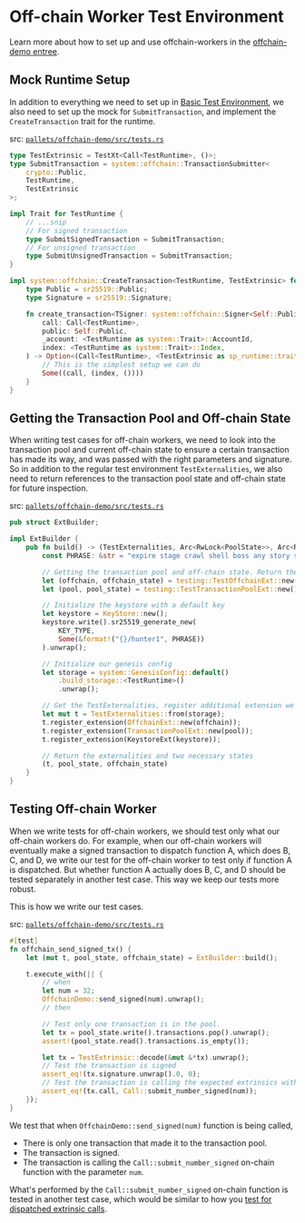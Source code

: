# Off-chain Worker Test Environment

Learn more about how to set up and use offchain-workers in the
[offchain-demo entree](../off-chain-workers/index.md).

## Mock Runtime Setup

In addition to everything we need to set up in [Basic Test Environment](./mock.md), we also need to
set up the mock for `SubmitTransaction`, and implement the `CreateTransaction` trait for the
runtime.

src:
[`pallets/offchain-demo/src/tests.rs`](https://github.com/substrate-developer-hub/recipes/tree/master/pallets/offchain-demo/src/tests.rs)

```rust
type TestExtrinsic = TestXt<Call<TestRuntime>, ()>;
type SubmitTransaction = system::offchain::TransactionSubmitter<
	crypto::Public,
	TestRuntime,
	TestExtrinsic
>;

impl Trait for TestRuntime {
	// ...snip
	// For signed transaction
	type SubmitSignedTransaction = SubmitTransaction;
	// For unsigned transaction
	type SubmitUnsignedTransaction = SubmitTransaction;
}

impl system::offchain::CreateTransaction<TestRuntime, TestExtrinsic> for TestRuntime {
	type Public = sr25519::Public;
	type Signature = sr25519::Signature;

	fn create_transaction<TSigner: system::offchain::Signer<Self::Public, Self::Signature>> (
		call: Call<TestRuntime>,
		public: Self::Public,
		_account: <TestRuntime as system::Trait>::AccountId,
		index: <TestRuntime as system::Trait>::Index,
	) -> Option<(Call<TestRuntime>, <TestExtrinsic as sp_runtime::traits::Extrinsic>::SignaturePayload)> {
		// This is the simplest setup we can do
		Some((call, (index, ())))
	}
}
```

## Getting the Transaction Pool and Off-chain State

When writing test cases for off-chain workers, we need to look into the transaction pool and current
off-chain state to ensure a certain transaction has made its way, and was passed with the right
parameters and signature. So in addition to the regular test environment `TestExternalities`, we
also need to return references to the transaction pool state and off-chain state for future
inspection.

src:
[`pallets/offchain-demo/src/tests.rs`](https://github.com/substrate-developer-hub/recipes/tree/master/pallets/offchain-demo/src/tests.rs)

```rust
pub struct ExtBuilder;

impl ExtBuilder {
	pub fn build() -> (TestExternalities, Arc<RwLock<PoolState>>, Arc<RwLock<OffchainState>>) {
		const PHRASE: &str = "expire stage crawl shell boss any story swamp skull yellow bamboo copy";

		// Getting the transaction pool and off-chain state. Return them for future inspection.
		let (offchain, offchain_state) = testing::TestOffchainExt::new();
		let (pool, pool_state) = testing::TestTransactionPoolExt::new();

		// Initialize the keystore with a default key
		let keystore = KeyStore::new();
		keystore.write().sr25519_generate_new(
			KEY_TYPE,
			Some(&format!("{}/hunter1", PHRASE))
		).unwrap();

		// Initialize our genesis config
		let storage = system::GenesisConfig::default()
			.build_storage::<TestRuntime>()
			.unwrap();

		// Get the TestExternalities, register additional extension we just set up
		let mut t = TestExternalities::from(storage);
		t.register_extension(OffchainExt::new(offchain));
		t.register_extension(TransactionPoolExt::new(pool));
		t.register_extension(KeystoreExt(keystore));

		// Return the externalities and two necessary states
		(t, pool_state, offchain_state)
	}
}
```

## Testing Off-chain Worker

When we write tests for off-chain workers, we should test only what our off-chain workers do. For
example, when our off-chain workers will eventually make a signed transaction to dispatch function
A, which does B, C, and D, we write our test for the off-chain worker to test only if function A is
dispatched. But whether function A actually does B, C, and D should be tested separately in another
test case. This way we keep our tests more robust.

This is how we write our test cases.

src:
[`pallets/offchain-demo/src/tests.rs`](https://github.com/substrate-developer-hub/recipes/tree/master/pallets/offchain-demo/src/tests.rs)

```rust
#[test]
fn offchain_send_signed_tx() {
	let (mut t, pool_state, offchain_state) = ExtBuilder::build();

	t.execute_with(|| {
		// when
		let num = 32;
		OffchainDemo::send_signed(num).unwrap();
		// then

		// Test only one transaction is in the pool.
		let tx = pool_state.write().transactions.pop().unwrap();
		assert!(pool_state.read().transactions.is_empty());

		let tx = TestExtrinsic::decode(&mut &*tx).unwrap();
		// Test the transaction is signed
		assert_eq!(tx.signature.unwrap().0, 0);
		// Test the transaction is calling the expected extrinsics with expected parameters
		assert_eq!(tx.call, Call::submit_number_signed(num));
	});
}
```

We test that when `OffchainDemo::send_signed(num)` function is being called,

-   There is only one transaction that made it to the transaction pool.
-   The transaction is signed.
-   The transaction is calling the `Call::submit_number_signed` on-chain function with the parameter
    `num`.

What's performed by the `Call::submit_number_signed` on-chain function is tested in another test
case, which would be similar to how you [test for dispatched extrinsic calls](./common.md).
